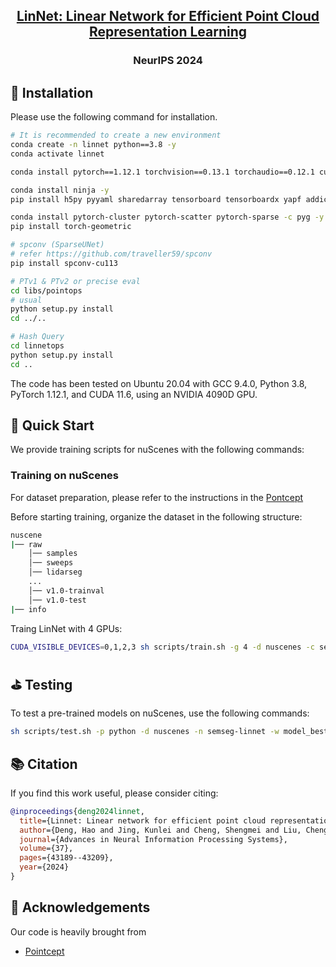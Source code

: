<h2 align="center">
<a href="https://neurips.cc/virtual/2024/poster/94253" target="_blank">LinNet: Linear Network for Efficient Point Cloud Representation Learning</a>
</h2>


<h3 align="center">
NeurIPS 2024
</h3>




## 🔧  Installation

Please use the following command for installation.

```bash
# It is recommended to create a new environment
conda create -n linnet python==3.8 -y
conda activate linnet

conda install pytorch==1.12.1 torchvision==0.13.1 torchaudio==0.12.1 cudatoolkit=11.3 -c pytorch -y

conda install ninja -y
pip install h5py pyyaml sharedarray tensorboard tensorboardx yapf addict einops scipy plyfile termcolor timm

conda install pytorch-cluster pytorch-scatter pytorch-sparse -c pyg -y
pip install torch-geometric

# spconv (SparseUNet)
# refer https://github.com/traveller59/spconv
pip install spconv-cu113

# PTv1 & PTv2 or precise eval
cd libs/pointops
# usual
python setup.py install
cd ../..

# Hash Query
cd linnetops
python setup.py install
cd ..
```

The code has been tested on Ubuntu 20.04 with GCC 9.4.0, Python 3.8, PyTorch 1.12.1, and CUDA 11.6, using an NVIDIA 4090D GPU.


## 🚅 Quick Start
We provide training scripts for nuScenes with the following commands:

### Training on nuScenes

For dataset preparation, please refer to the instructions in the [Pontcept](https://github.com/Pointcept/Pointcept/blob/e384a8a4cd9f24aeb084740add03a9820c5cb2e8/README.md?plain=1#L408)

Before starting training, organize the dataset in the following structure:

```bash
nuscene
|── raw
    │── samples
    │── sweeps
    │── lidarseg
    ...
    │── v1.0-trainval
    │── v1.0-test
|── info
```
Traing LinNet with 4 GPUs:
```bash
CUDA_VISIBLE_DEVICES=0,1,2,3 sh scripts/train.sh -g 4 -d nuscenes -c semseg-linnet -n semseg-linnet
```


## ⛳ Testing
To test a pre-trained models on nuScenes, use the following commands:
```bash
sh scripts/test.sh -p python -d nuscenes -n semseg-linnet -w model_best -g 1
```

## 📚 Citation
If you find this work useful, please consider citing:
```bibtex
@inproceedings{deng2024linnet,
  title={Linnet: Linear network for efficient point cloud representation learning},
  author={Deng, Hao and Jing, Kunlei and Cheng, Shengmei and Liu, Cheng and Ru, Jiawei and Bo, Jiang and Wang, Lin},
  journal={Advances in Neural Information Processing Systems},
  volume={37},
  pages={43189--43209},
  year={2024}
}
```
    
## 🙏 Acknowledgements
Our code is heavily brought from

- [Pointcept](https://github.com/Pointcept/Pointcept)


